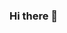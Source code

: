 ### Hi there 👋

<!--![googleanalytics](https://user-images.githubusercontent.com/60921094/225044652-fa5ce165-1bd9-46bc-8048-04e96cad792a.svg)

**cherryc0ck/cherryc0ck** is a ✨ _special_ ✨ repository because its `README.md` (this file) appears on your GitHub profile.

Here are some ideas to get you started:

- 🔭 I’m currently working on ...
- 🌱 I’m currently learning ...
- 👯 I’m looking to collaborate on ...
- 🤔 I’m looking for help with ...
- 💬 Ask me about ...
- 📫 How to reach me: ...
- 😄 Pronouns: ...
- ⚡ Fun fact: ...
-->
